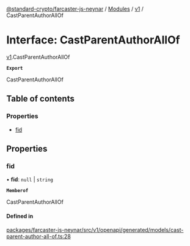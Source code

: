 [@standard-crypto/farcaster-js-neynar](../README.md) / [Modules](../modules.md) / [v1](../modules/v1.md) / CastParentAuthorAllOf

# Interface: CastParentAuthorAllOf

[v1](../modules/v1.md).CastParentAuthorAllOf

**`Export`**

CastParentAuthorAllOf

## Table of contents

### Properties

- [fid](v1.CastParentAuthorAllOf.md#fid)

## Properties

### fid

• **fid**: ``null`` \| `string`

**`Memberof`**

CastParentAuthorAllOf

#### Defined in

[packages/farcaster-js-neynar/src/v1/openapi/generated/models/cast-parent-author-all-of.ts:28](https://github.com/standard-crypto/farcaster-js/blob/main/packages/farcaster-js-neynar/src/v1/openapi/generated/models/cast-parent-author-all-of.ts#L28)

